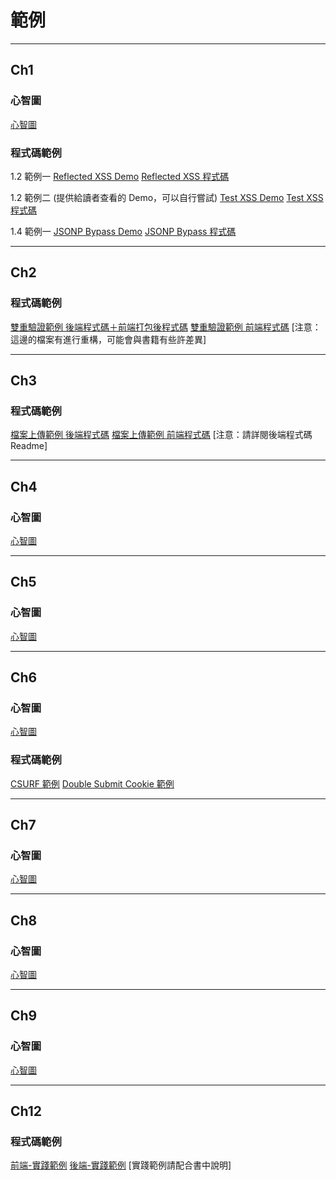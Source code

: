 # 範例
---
## Ch1
### 心智圖
[心智圖](https://github.com/royal0721/secure-coding-demo-client/wiki/%E7%AC%AC%E4%B8%80%E7%AB%A0~%E7%AC%AC%E4%B8%89%E7%AB%A0:-%E5%BF%83%E6%99%BA%E5%9C%96%E2%80%90%E5%AE%89%E5%85%A8%E8%BC%B8%E5%85%A5)

### 程式碼範例
1.2 範例一
[Reflected XSS Demo](https://stackblitz.com/~/github.com/royal0721/reflected-xss-demo)
[Reflected XSS 程式碼](https://github.com/royal0721/reflected-xss-demo)

1.2 範例二 (提供給讀者查看的 Demo，可以自行嘗試)
[Test XSS Demo](https://github.com/royal0721/test-xss-demo)
[Test XSS 程式碼](https://stackblitz.com/~/github.com/royal0721/test-xss-demo)

1.4 範例一
[JSONP Bypass Demo](https://stackblitz.com/~/github.com/royal0721/jsonp-bypass-demo)
[JSONP Bypass 程式碼](https://github.com/royal0721/jsonp-bypass-demo)

---

## Ch2
### 程式碼範例
[雙重驗證範例 後端程式碼＋前端打包後程式碼](
https://github.com/royal0721/2fa-app) [雙重驗證範例 前端程式碼](
https://github.com/royal0721/2fa-client)
[注意：這邊的檔案有進行重構，可能會與書籍有些許差異]

---

## Ch3
### 程式碼範例
[檔案上傳範例 後端程式碼](https://github.com/royal0721/upload-app) [檔案上傳範例 前端程式碼](https://github.com/royal0721/upload-client)
[注意：請詳閱後端程式碼 Readme]

---

## Ch4
### 心智圖
[心智圖](https://github.com/royal0721/secure-coding-demo-client/wiki/%E7%AC%AC%E5%9B%9B%E7%AB%A0:-%E5%BF%83%E6%99%BA%E5%9C%96%E2%80%90%E5%85%B6%E4%BB%96%E6%B3%A8%E5%85%A5%E6%94%BB%E6%93%8A)

---

## Ch5
### 心智圖
[心智圖](https://github.com/royal0721/secure-coding-demo-client/wiki/%E7%AC%AC%E4%BA%94%E7%AB%A0:-%E5%BF%83%E6%99%BA%E5%9C%96%E2%80%90%E9%96%8B%E6%94%BE%E5%BC%8F%E9%87%8D%E5%AE%9A%E5%90%91)


---

## Ch6
### 心智圖
[心智圖](https://github.com/royal0721/secure-coding-demo-client/wiki/%E7%AC%AC%E5%85%AD%E7%AB%A0:-%E5%BF%83%E6%99%BA%E5%9C%96%E2%80%90%E8%B7%A8%E7%AB%99%E8%AB%8B%E6%B1%82%E5%81%BD%E9%80%A0)
### 程式碼範例
[CSURF 範例](https://github.com/royal0721/csurf-token-app)
[Double Submit Cookie 範例](https://github.com/royal0721/double-submit-cookie-app)

---

## Ch7
### 心智圖
[心智圖](https://github.com/royal0721/secure-coding-demo-client/wiki/%E7%AC%AC%E4%B8%83%E7%AB%A0:-%E5%BF%83%E6%99%BA%E5%9C%96%E2%80%90%E8%AA%8D%E8%AD%89)

---

## Ch8
### 心智圖
[心智圖](https://github.com/royal0721/secure-coding-demo-client/wiki/%E7%AC%AC%E5%85%AB%E7%AB%A0:-%E5%BF%83%E6%99%BA%E5%9C%96%E2%80%90%E5%AE%89%E5%85%A8%E9%96%8B%E7%99%BC%E6%8C%87%E5%8D%97)

---

## Ch9
### 心智圖
[心智圖](https://github.com/royal0721/secure-coding-demo-client/wiki/%E7%AC%AC%E4%B9%9D%E7%AB%A0:-%E5%BF%83%E6%99%BA%E5%9C%96%E2%80%90%E5%AE%89%E5%85%A8%E5%BF%83%E6%85%8B%E5%BB%BA%E7%AB%8B)

---

## Ch12 
### 程式碼範例
[前端-實踐範例](https://github.com/royal0721/secure-coding-demo-client)
[後端-實踐範例](https://github.com/royal0721/secure-coding-demo-app)
[實踐範例請配合書中說明]
